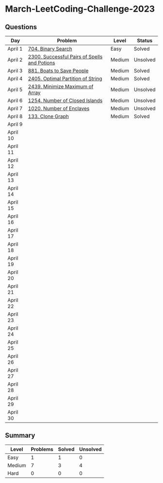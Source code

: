 # March-LeetCoding-Challenge-2023

## Questions
| Day | Problem | Level | Status |
| --- | --- | --- | --- |
| April 1 | [704. Binary Search](https://leetcode.com/problems/binary-search/) | Easy | Solved |
| April 2 | [2300. Successful Pairs of Spells and Potions](https://leetcode.com/problems/successful-pairs-of-spells-and-potions/) | Medium | Unsolved |
| April 3 | [881. Boats to Save People](https://leetcode.com/problems/boats-to-save-people/) | Medium | Solved |
| April 4 | [2405. Optimal Partition of String](https://leetcode.com/problems/optimal-partition-of-string/) | Medium | Solved |
| April 5 | [2439. Minimize Maximum of Array](https://leetcode.com/problems/minimize-maximum-of-array/) | Medium | Unsolved |
| April 6 | [1254. Number of Closed Islands](https://leetcode.com/problems/number-of-closed-islands/) | Medium | Unsolved |
| April 7 | [1020. Number of Enclaves](https://leetcode.com/problems/number-of-enclaves/) | Medium | Unsolved |
| April 8 | [133. Clone Graph](https://leetcode.com/problems/clone-graph/) | Medium | Solved |
| April 9 | []() |  |  |
| April 10 | []() |  |  |
| April 11 | []() |  |  |
| April 12 | []() |  |  |
| April 13 | []() |  |  |
| April 14 | []() |  |  |
| April 15 | []() |  |  |
| April 16 | []() |  |  |
| April 17 | []() |  |  |
| April 18 | []() |  |  |
| April 19 | []() |  |  |
| April 20 | []() |  |  |
| April 21 | []() |  |  |
| April 22 | []() |  |  |
| April 23 | []() |  |  |
| April 24 | []() |  |  |
| April 25 | []() |  |  |
| April 26 | []() |  |  |
| April 27 | []() |  |  |
| April 28 | []() |  |  |
| April 29 | []() |  |  |
| April 30 | []() |  |  |

## Summary
| Level  | Problems | Solved | Unsolved |
| ---    | --- | --- | --- |
| Easy   | 1 | 1 | 0 |
| Medium | 7 | 3 | 4 |
| Hard   | 0 | 0 | 0 |
